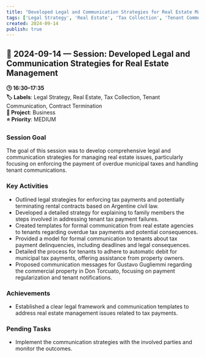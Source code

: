 ```yaml
---
title: "Developed Legal and Communication Strategies for Real Estate Management"
tags: ['Legal Strategy', 'Real Estate', 'Tax Collection', 'Tenant Communication', 'Contract Termination']
created: 2024-09-14
publish: true
---
```


## 📅 2024-09-14 — Session: Developed Legal and Communication Strategies for Real Estate Management

**🕒 16:30–17:35**  
**🏷️ Labels**: Legal Strategy, Real Estate, Tax Collection, Tenant Communication, Contract Termination  
**📂 Project**: Business  
**⭐ Priority**: MEDIUM  


### Session Goal
The goal of this session was to develop comprehensive legal and communication strategies for managing real estate issues, particularly focusing on enforcing the payment of overdue municipal taxes and handling tenant communications.

### Key Activities
- Outlined legal strategies for enforcing tax payments and potentially terminating rental contracts based on Argentine civil law.
- Developed a detailed strategy for explaining to family members the steps involved in addressing tenant tax payment failures.
- Created templates for formal communication from real estate agencies to tenants regarding overdue tax payments and potential consequences.
- Provided a model for formal communication to tenants about tax payment delinquencies, including deadlines and legal consequences.
- Detailed the process for tenants to adhere to automatic debit for municipal tax payments, offering assistance from property owners.
- Proposed communication messages for Gustavo Gugliemmi regarding the commercial property in Don Torcuato, focusing on payment regularization and tenant notifications.

### Achievements
- Established a clear legal framework and communication templates to address real estate management issues related to tax payments.

### Pending Tasks
- Implement the communication strategies with the involved parties and monitor the outcomes.
